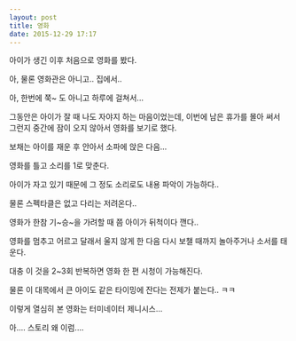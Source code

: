 ```yaml
---
layout: post
title: 영화
date: 2015-12-29 17:17
---
```


아이가 생긴 이후 처음으로 영화를 봤다.  

아, 물론 영화관은 아니고.. 집에서..  

아, 한번에 쭉~ 도 아니고 하루에 걸쳐서...  

그동안은 아이가 잘 때 나도 자야지 하는 마음이었는데, 이번에 남은 휴가를 몰아 써서 그런지 중간에 잠이 오지 않아서 영화를 보기로 했다.  

보채는 아이를 재운 후 안아서 소파에 앉은 다음...  

영화를 틀고 소리를 1로 맞춘다.  

아이가 자고 있기 때문에 그 정도 소리로도 내용 파악이 가능하다..  

물론 스펙타클은 없고 다리는 저려온다..  

영화가 한참 기~승~을 가려할 때 쯤 아이가 뒤척이다 깬다..  

영화를 멈추고 어르고 달래서 울지 않게 한 다음 다시 보챌 때까지 놀아주거나 소서를 태운다.  

대충 이 것을 2~3회 반복하면 영화 한 편 시청이 가능해진다.  

물론 이 대목에서 큰 아이도 같은 타이밍에 잔다는 전제가 붙는다.. ㅋㅋ  

이렇게 열심히 본 영화는 터미네이터 제니시스...  

아.... 스토리 왜 이럼....
